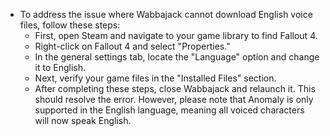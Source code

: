 - To address the issue where Wabbajack cannot download English voice files, follow these steps:
  - First, open Steam and navigate to your game library to find Fallout 4.
  - Right-click on Fallout 4 and select "Properties."
  - In the general settings tab, locate the "Language" option and change it to English.
  - Next, verify your game files in the "Installed Files" section.
  - After completing these steps, close Wabbajack and relaunch it. This should resolve the error. However, please note that Anomaly is only supported in the English language, meaning all voiced characters will now speak English.
